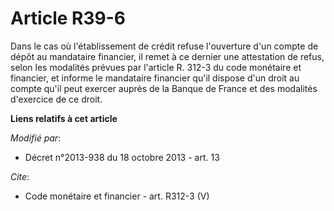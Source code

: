 # Article R39-6

Dans le cas où l'établissement de crédit refuse l'ouverture d'un compte de dépôt au mandataire financier, il remet à ce
dernier une attestation de refus, selon les modalités prévues par l'article R. 312-3 du code monétaire et financier, et
informe le mandataire financier qu'il dispose d'un droit au compte qu'il peut exercer auprès de la Banque de France et des
modalités d'exercice de ce droit.

**Liens relatifs à cet article**

_Modifié par_:

  - Décret n°2013-938 du 18 octobre 2013 - art. 13

_Cite_:

  - Code monétaire et financier - art. R312-3 (V)
